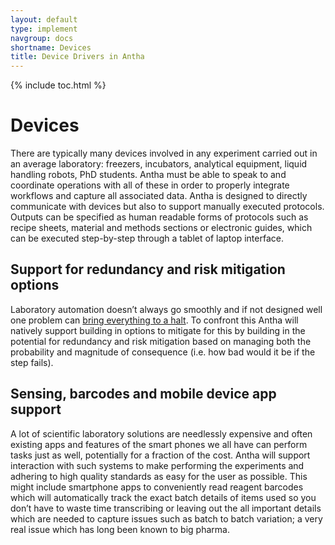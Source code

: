 ```yaml
---
layout: default
type: implement
navgroup: docs
shortname: Devices
title: Device Drivers in Antha
---
```

{% include toc.html %}

# Devices

There are typically many devices involved in any experiment carried out in an average laboratory: freezers, incubators, analytical equipment, liquid handling robots, PhD students. Antha must be able to speak to and coordinate operations with all of these in order to properly integrate workflows and capture all associated data. Antha is designed to directly communicate with devices but also to support manually executed protocols. Outputs can be specified as human readable forms of protocols such as recipe sheets, material and methods sections or electronic guides, which can be executed step-by-step through a tablet of laptop interface.

## Support for redundancy and risk mitigation options

Laboratory automation doesn’t always go smoothly and if not designed well one problem can [bring everything to a halt]( https://www.youtube.com/watch?v=n_1apYo6-Ow). To confront this Antha will natively support building in options to mitigate for this by building in the potential for redundancy and risk mitigation based on managing both the probability and magnitude of consequence (i.e. how bad would it be if the step fails).

## Sensing, barcodes and mobile device app support

A lot of scientific laboratory solutions are needlessly expensive and often existing apps and features of the smart phones we all have can perform tasks just as well, potentially for a fraction of the cost. Antha will support interaction with such systems to make performing the experiments and adhering to high quality standards as easy for the user as possible. This might include smartphone apps to conveniently read reagent barcodes which will automatically track the exact batch details of items used so you don’t have to waste time transcribing or leaving out the all important details which are needed to capture issues such as batch to batch variation; a very real issue which has long been known to big pharma.
